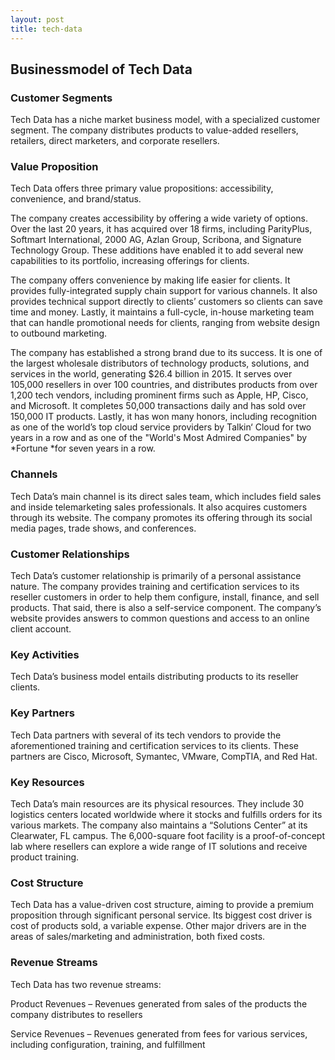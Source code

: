 ```yaml
---
layout: post
title: tech-data
---
```


Businessmodel of Tech Data
---------------------------

### Customer Segments

Tech Data has a niche market business model, with a specialized customer segment. The company distributes products to value-added resellers, retailers, direct marketers, and corporate resellers.

### Value Proposition

Tech Data offers three primary value propositions: accessibility, convenience, and brand/status.

The company creates accessibility by offering a wide variety of options. Over the last 20 years, it has acquired over 18 firms, including ParityPlus, Softmart International, 2000 AG, Azlan Group, Scribona, and Signature Technology Group. These additions have enabled it to add several new capabilities to its portfolio, increasing offerings for clients.

The company offers convenience by making life easier for clients. It provides fully-integrated supply chain support for various channels. It also provides technical support directly to clients’ customers so clients can save time and money. Lastly, it maintains a full-cycle, in-house marketing team that can handle promotional needs for clients, ranging from website design to outbound marketing.

The company has established a strong brand due to its success. It is one of the largest wholesale distributors of technology products, solutions, and services in the world, generating $26.4 billion in 2015. It serves over 105,000 resellers in over 100 countries, and distributes products from over 1,200 tech vendors, including prominent firms such as Apple, HP, Cisco, and Microsoft. It completes 50,000 transactions daily and has sold over 150,000 IT products. Lastly, it has won many honors, including recognition as one of the world’s top cloud service providers by Talkin‘ Cloud for two years in a row and as one of the "World's Most Admired Companies" by *Fortune *for seven years in a row.

### Channels

Tech Data’s main channel is its direct sales team, which includes field sales and inside telemarketing sales professionals. It also acquires customers through its website. The company promotes its offering through its social media pages, trade shows, and conferences.

### Customer Relationships

Tech Data’s customer relationship is primarily of a personal assistance nature. The company provides training and certification services to its reseller customers in order to help them configure, install, finance, and sell products. That said, there is also a self-service component. The company’s website provides answers to common questions and access to an online client account.

### Key Activities

Tech Data’s business model entails distributing products to its reseller clients.

### Key Partners

Tech Data partners with several of its tech vendors to provide the aforementioned training and certification services to its clients. These partners are Cisco, Microsoft, Symantec, VMware, CompTIA, and Red Hat.

### Key Resources

Tech Data’s main resources are its physical resources. They include 30 logistics centers located worldwide where it stocks and fulfills orders for its various markets. The company also maintains a “Solutions Center” at its Clearwater, FL campus. The 6,000-square foot facility is a proof-of-concept lab where resellers can explore a wide range of IT solutions and receive product training.

### Cost Structure

Tech Data has a value-driven cost structure, aiming to provide a premium proposition through significant personal service. Its biggest cost driver is cost of products sold, a variable expense. Other major drivers are in the areas of sales/marketing and administration, both fixed costs.

### Revenue Streams

Tech Data has two revenue streams:

Product Revenues – Revenues generated from sales of the products the company distributes to resellers

Service Revenues – Revenues generated from fees for various services, including configuration, training, and fulfillment

